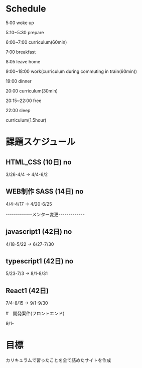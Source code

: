# Schedule

5:00 woke up

5:10~5:30 prepare

6:00~7:00 curriculum(60min)

7:00 breakfast

8:05 leave home

9:00~18:00 work(curriculum during commuting in train(60min))

19:00 dinner

20:00 curriculum(30min)

20:15~22:00 free

22:00 sleep

curriculum(1.5hour)

# 課題スケジュール

## HTML_CSS  (10日) no

3/26-4/4 → 4/4-6/2

## WEB制作 SASS  (14日) no

4/4-4/17 → 4/20-6/25

-------------メンター変更-------------

## javascript1  (42日) no

4/18-5/22 → 6/27-7/30

## typescript1  (42日) no

5/23-7/3 → 8/1-8/31

## React1  (42日)

7/4-8/15 → 9/1-9/30

#　開発案件(フロントエンド)

9/1-

# 目標

カリキュラムで習ったことを全て詰めたサイトを作成
